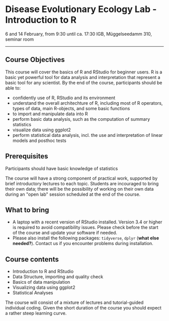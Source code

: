 # Disease Evolutionary Ecology Lab - Introduction to R 

6 and 14 February, from 9:30 until ca. 17:30
IGB, Müggelseedamm 310, seminar room

***

## Course Objectives

This course will cover the basics of R and RStudio for beginner users. R is a basic yet powerful tool for data analysis and interpretation that represent a basic tool for any scientist. By the end of the course, participants should be able to:

- confidently use of R, RStudio and its environment
- understand the overall architechture of R, including most of R operators, types of data, main R-objects, and some basic functions
- to import and manipulate data into R
- perform basic data analysis, such as the computation of summary statistics
- visualize data using ggplot2
- perform statistical data analysis, incl. the use and interpretation of linear models and posthoc tests

## Prerequisites

Participants should have basic knowledge of statistics

The course will have a strong component of practical work, supported by brief introductory lectures to each topic. Students are incouraged to bring their own data; there will be the possibility of working on their own data during an "open lab" session scheduled at the end of the course.

## What to bring

- A laptop with a recent version of RStudio installed. Version 3.4 or higher is required to avoid compatibility issues. Please check before the start of the course and update your software if needed. 
- Please also install the following packages: `tidyverse`, `dplyr` (__what else needed?__). Contact us if you encounter problems during installation.

## Course contents

- Introduction to R and RStudio
- Data Structure, importing and quality check
- Basics of data manipulation
- Visualizing data using ggplot2
- Statistical Analyses

The course will consist of a mixture of lectures and tutorial-guided individual coding. Given the short duration of the course you should expect a rather steep learning curve.
